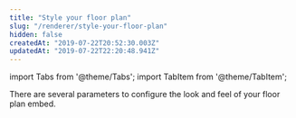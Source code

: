 ```yaml
---
title: "Style your floor plan"
slug: "/renderer/style-your-floor-plan"
hidden: false
createdAt: "2019-07-22T20:52:30.003Z"
updatedAt: "2019-07-22T22:20:48.941Z"
---
```


import Tabs from '@theme/Tabs';
import TabItem from '@theme/TabItem';

There are several parameters to configure the look and feel of your floor plan embed.
